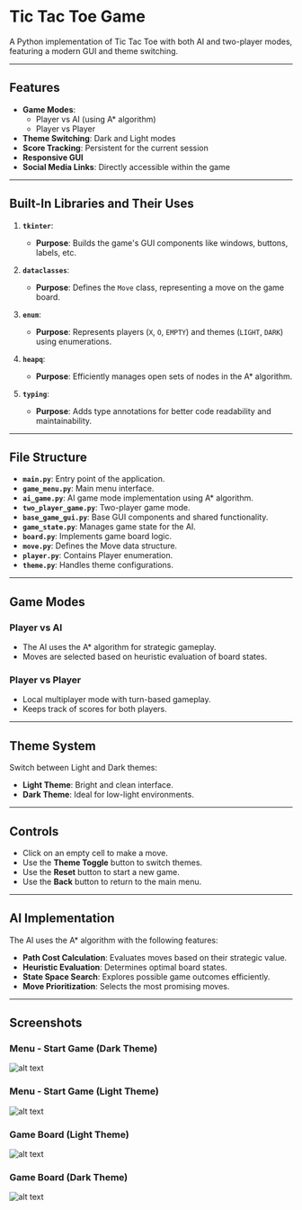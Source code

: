 # Tic Tac Toe Game

A Python implementation of Tic Tac Toe with both AI and two-player modes, featuring a modern GUI and theme switching.

---

## Features

- **Game Modes**:
  - Player vs AI (using A* algorithm)
  - Player vs Player
- **Theme Switching**: Dark and Light modes
- **Score Tracking**: Persistent for the current session
- **Responsive GUI**
- **Social Media Links**: Directly accessible within the game

---

## Built-In Libraries and Their Uses

1. **`tkinter`**:
   - **Purpose**: Builds the game's GUI components like windows, buttons, labels, etc.

2. **`dataclasses`**:
   - **Purpose**: Defines the `Move` class, representing a move on the game board.

3. **`enum`**:
   - **Purpose**: Represents players (`X`, `O`, `EMPTY`) and themes (`LIGHT`, `DARK`) using enumerations.

4. **`heapq`**:
   - **Purpose**: Efficiently manages open sets of nodes in the A* algorithm.

5. **`typing`**:
   - **Purpose**: Adds type annotations for better code readability and maintainability.

---

## File Structure

- **`main.py`**: Entry point of the application.
- **`game_menu.py`**: Main menu interface.
- **`ai_game.py`**: AI game mode implementation using A* algorithm.
- **`two_player_game.py`**: Two-player game mode.
- **`base_game_gui.py`**: Base GUI components and shared functionality.
- **`game_state.py`**: Manages game state for the AI.
- **`board.py`**: Implements game board logic.
- **`move.py`**: Defines the Move data structure.
- **`player.py`**: Contains Player enumeration.
- **`theme.py`**: Handles theme configurations.

---

## Game Modes

### **Player vs AI**
- The AI uses the A* algorithm for strategic gameplay.
- Moves are selected based on heuristic evaluation of board states.

### **Player vs Player**
- Local multiplayer mode with turn-based gameplay.
- Keeps track of scores for both players.

---

## Theme System

Switch between Light and Dark themes:
- **Light Theme**: Bright and clean interface.
- **Dark Theme**: Ideal for low-light environments.

---

## Controls

- Click on an empty cell to make a move.
- Use the **Theme Toggle** button to switch themes.
- Use the **Reset** button to start a new game.
- Use the **Back** button to return to the main menu.

---

## AI Implementation

The AI uses the A* algorithm with the following features:
- **Path Cost Calculation**: Evaluates moves based on their strategic value.
- **Heuristic Evaluation**: Determines optimal board states.
- **State Space Search**: Explores possible game outcomes efficiently.
- **Move Prioritization**: Selects the most promising moves.

---
## Screenshots

### Menu - Start Game (Dark Theme)
![alt text](iamges/{5597F451-7217-49BA-BFCF-A507B6E2D8B9}.png)

### Menu - Start Game (Light Theme)
![alt text](iamges/{D56E558E-706D-4B05-9DBD-A056EBE7BFA1}.png)

### Game Board (Light Theme)
![alt text](iamges/{03B122B0-4702-49AC-ABBB-B1E58EF22B08}.png)

### Game Board (Dark Theme)
![alt text](iamges/{22054C57-CA59-4D88-AF94-2A0BE9271446}.png)

